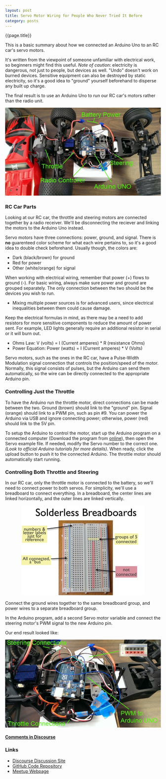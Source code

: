 ```yaml
---
layout: post
title: Servo Motor Wiring for People Who Never Tried It Before
category: posts
---
```

{{page.title}}

This is a basic summary about how we connected an Arduino Uno to an RC car's servo motors.

It's written from the viewpoint of someone unfamiliar with electrical work, so beginners might find this useful. <i>Note of caution</i>: electricity is dangerous, not just to people, but devices as well. "Undo" doesn't work on burned devices. Sensitive equipment can also be destroyed by static electricity, so it's a good idea to "ground" yourself beforehand to disperse any built up charge.

The final result is to use an Arduino Uno to run our RC car's motors rather than the radio unit.
<p align="center"><img src="/assets/RC-car-wired.jpg" /></p>

### RC Car Parts

Looking at our RC car, the throttle and steering motors are connected together by a radio receiver. We'll be disconnecting the reciever and linking the motors to the Arduino Uno instead.

Servo motors have three connections: power, ground, and signal. There is <b>no</b> guarenteed color scheme for what each wire pertains to, so it's a good idea to double check beforehand.
Usually though, the colors are:

* Dark (black/brown) for ground
* Red for power
* Other (white/orange) for signal

When working with electrical wiring, remember that power (+) flows to ground (-). For basic wiring, always make sure power and ground are grouped separately. The only connection between the two should be the devices you wish to run.

* Mixing multiple power sources is for advanced users, since electrical inequalities between them could cause damage.

Keep the electrical formulas in mind, as there may be a need to add resistors for more sensitive components to reduce the amount of power sent. For example, LED lights generally require an additional resistor in serial or it will burn out.

* Ohms Law: V (volts) = I (Current amperes) * R (resistance Ohms)
* Power Equation: Power (watts) = I (Current amperes) * V (Volts)

Servo motors, such as the ones in the RC car, have a Pulse-Width Modulation signal connection that controls the position/speed of the motor. Normally, this signal consists of pulses, but the Arduino can send them automatically, so the wire can be directly connected to the appropriate Arduino pin.

### Controlling Just the Throttle

To have the Arduino run the throttle motor, direct connections can be made between the two. Ground (brown) should link to the "ground" pin. Signal (orange) should link to a PWM pin, such as pin #9. You can power the Arduino via USB and ignore connecting power; otherwise, power (red) should link to the 5V pin.

To setup the Arduino to control the motor, start up the Arduino program on a connected computer (Download the program from [online](http://arduino.cc/en/Main/Software)), then open the Servo example file. If needed, modify the Servo number to the correct one. <i>(Look to official Arduino tutorials for more details)</i>. When ready, click the upload button to push it to the connected Arduino. The throttle motor should automatically start running.

### Controlling Both Throttle and Steering

In our RC car, only the throttle motor is connected to the battery, so we'll need to connect power to both servos. For simplicity, we'll use a breadboard to connect everything. In a breadboard, the center lines are linked horizontally, and the outer lines are linked vertically.
<p align="center"><img src="/assets/breadboard-labeled.jpg" /></p>

Connect the ground wires together to the same breadboard group, and power wires to a separate breadboard group.

In the Arduino program, add a second Servo motor variable and connect the steering motor's PWM signal to the new Arduino pin.

Our end result looked like:
<p align="center"><img src="/assets/RC-car-wired-labeled.jpg" /></p>

#### [Comments in Discourse](http://www.sherecar.org/t/blog-post-wiring-the-rc-car/107)

### Links

* [Discourse Discussion Site](http://discuss.derivatived.com)
* [GitHub Code Repository](https://github.com/Self-Driving-Vehicle)
* [Meetup Webpage](http://www.meetup.com/Self-Driving-Vehicle/)
